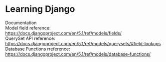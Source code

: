 # Learning Django
Documentation  
Model field reference: https://docs.djangoproject.com/en/5.1/ref/models/fields/  
QuerySet API reference: https://docs.djangoproject.com/en/5.1/ref/models/querysets/#field-lookups  
Database Functions rreference: https://docs.djangoproject.com/en/5.1/ref/models/database-functions/